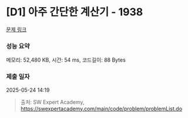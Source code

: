 # [D1] 아주 간단한 계산기 - 1938 

[문제 링크](https://swexpertacademy.com/main/code/problem/problemDetail.do?contestProbId=AV5PjsYKAMIDFAUq) 

### 성능 요약

메모리: 52,480 KB, 시간: 54 ms, 코드길이: 88 Bytes

### 제출 일자

2025-05-24 14:19



> 출처: SW Expert Academy, https://swexpertacademy.com/main/code/problem/problemList.do